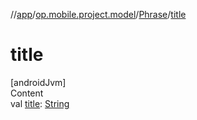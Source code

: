 //[app](../../../index.md)/[op.mobile.project.model](../index.md)/[Phrase](index.md)/[title](title.md)



# title  
[androidJvm]  
Content  
val [title](title.md): [String](https://kotlinlang.org/api/latest/jvm/stdlib/kotlin/-string/index.html)  



